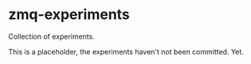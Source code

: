 zmq-experiments
===============

Collection of experiments.

This is a placeholder, the experiments haven't not been committed. Yet.
